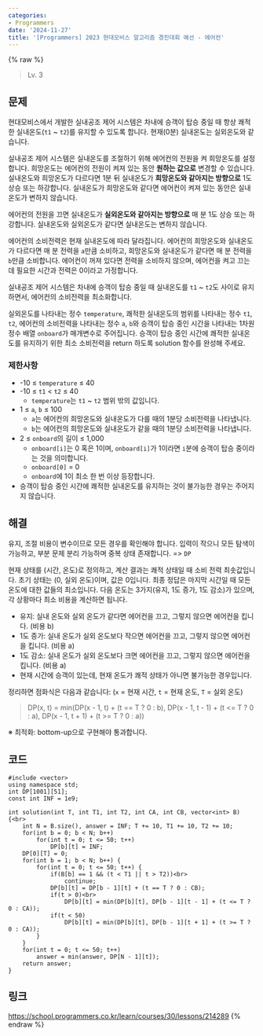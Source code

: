 ```yaml
---
categories:
- Programmers
date: '2024-11-27'
title: '[Programmers] 2023 현대모비스 알고리즘 경진대회 예선 - 에어컨'
---
```


{% raw %}
> Lv. 3<br>

## 문제
현대모비스에서 개발한 실내공조 제어 시스템은 차내에 승객이 탑승 중일 때 항상 쾌적한 실내온도(`t1`  ~  `t2`)를 유지할 수 있도록 합니다. 현재(0분) 실내온도는 실외온도와 같습니다.

실내공조 제어 시스템은 실내온도를 조절하기 위해 에어컨의 전원을 켜 희망온도를 설정합니다. 희망온도는 에어컨의 전원이 켜져 있는 동안  **원하는 값으로**  변경할 수 있습니다. 실내온도와 희망온도가 다르다면 1분 뒤 실내온도가  **희망온도와 같아지는 방향으로**  1도 상승 또는 하강합니다. 실내온도가 희망온도와 같다면 에어컨이 켜져 있는 동안은 실내온도가 변하지 않습니다.

에어컨의 전원을 끄면 실내온도가  **실외온도와 같아지는 방향으로**  매 분 1도 상승 또는 하강합니다. 실내온도와 실외온도가 같다면 실내온도는 변하지 않습니다.

에어컨의 소비전력은 현재 실내온도에 따라 달라집니다. 에어컨의 희망온도와 실내온도가 다르다면 매 분 전력을  `a`만큼 소비하고, 희망온도와 실내온도가 같다면 매 분 전력을  `b`만큼 소비합니다. 에어컨이 꺼져 있다면 전력을 소비하지 않으며, 에어컨을 켜고 끄는데 필요한 시간과 전력은 0이라고 가정합니다.

실내공조 제어 시스템은 차내에 승객이 탑승 중일 때 실내온도를  `t1`  ~  `t2`도 사이로 유지하면서, 에어컨의 소비전력을 최소화합니다.

실외온도를 나타내는 정수  `temperature`, 쾌적한 실내온도의 범위를 나타내는 정수  `t1`,  `t2`, 에어컨의 소비전력을 나타내는 정수  `a`,  `b`와 승객이 탑승 중인 시간을 나타내는 1차원 정수 배열  `onboard`가 매개변수로 주어집니다. 승객이 탑승 중인 시간에 쾌적한 실내온도를 유지하기 위한 최소 소비전력을 return 하도록 solution 함수를 완성해 주세요.

### 제한사항
-   -10 ≤  `temperature`  ≤ 40
-   -10 ≤  `t1`  <  `t2`  ≤ 40
    -   `temperature`는  `t1`  ~  `t2`  범위 밖의 값입니다.
-   1 ≤  `a`,  `b`  ≤ 100
    -   `a`는 에어컨의 희망온도와 실내온도가 다를 때의 1분당 소비전력을 나타냅니다.
    -   `b`는 에어컨의 희망온도와 실내온도가 같을 때의 1분당 소비전력을 나타냅니다.
-   2 ≤  `onboard`의 길이 ≤ 1,000
    -   `onboard[i]`는 0 혹은 1이며,  `onboard[i]`가 1이라면  `i`분에 승객이 탑승 중이라는 것을 의미합니다.
    -   `onboard[0]`  = 0
    -   `onboard`에 1이 최소 한 번 이상 등장합니다.
-   승객이 탑승 중인 시간에 쾌적한 실내온도를 유지하는 것이 불가능한 경우는 주어지지 않습니다.

## 해결
유지, 조절 비용이 변수이므로 모든 경우를 확인해야 합니다. 입력이 작으니 모든 탐색이 가능하고, 부분 문제 분리 가능하며 중복 상태 존재합니다. => `DP`<br>

현재 상태를 (시간, 온도)로 정의하고, 계산 결과는 쾌적 상태일 때 소비 전력 최솟값입니다. 초기 상태는 (0, 실외 온도)이며, 값은 0입니다. 최종 정답은 마지막 시간일 때 모든 온도에 대한 값들의 최소입니다. 다음 온도는 3가지(유지, 1도 증가, 1도 감소)가 있으며, 각 상황마다 최소 비용을 계산하면 됩니다.
- 유지: 실내 온도와 실외 온도가 같다면 에어컨을 끄고, 그렇지 않으면 에어컨을 킵니다. (비용 b)
- 1도 증가: 실내 온도가 실외 온도보다 작으면 에어컨을 끄고, 그렇지 않으면 에어컨을 킵니다. (비용 a)
- 1도 감소: 실내 온도가 실외 온도보다 크면 에어컨을 끄고, 그렇지 않으면 에어컨을 킵니다. (비용 a)
- 현재 시간에 승객이 있는데, 현재 온도가 쾌적 상태가 아니면 불가능한 경우입니다.

정리하면 점화식은 다음과 같습니다: (`x` = 현재 시간, `t` = 현재 온도, `T` = 실외 온도)
> DP(x, t) = min(DP(x - 1, t) + (t == T ? 0 : b), DP(x - 1, t - 1) + (t <= T ? 0 : a), DP(x - 1, t + 1) + (t >= T ? 0 : a))<br>

※ 최적화: bottom-up으로 구현해야 통과합니다.

## 코드
```
#include <vector>
using namespace std;
int DP[1001][51];
const int INF = 1e9;

int solution(int T, int T1, int T2, int CA, int CB, vector<int> B) {<br>
    int N = B.size(), answer = INF; T += 10, T1 += 10, T2 += 10;
    for(int b = 0; b < N; b++)
        for(int t = 0; t <= 50; t++)
            DP[b][t] = INF;
    DP[0][T] = 0;
    for(int b = 1; b < N; b++) {
        for(int t = 0; t <= 50; t++) {
            if(B[b] == 1 && (t < T1 || t > T2))<br>
                continue;
            DP[b][t] = DP[b - 1][t] + (t == T ? 0 : CB);
            if(t > 0)<br>
                DP[b][t] = min(DP[b][t], DP[b - 1][t - 1] + (t <= T ? 0 : CA));
            if(t < 50)
                DP[b][t] = min(DP[b][t], DP[b - 1][t + 1] + (t >= T ? 0 : CA));
        }
    }
    for(int t = 0; t <= 50; t++)
        answer = min(answer, DP[N - 1][t]);
    return answer;
}
```

## 링크
https://school.programmers.co.kr/learn/courses/30/lessons/214289
{% endraw %}